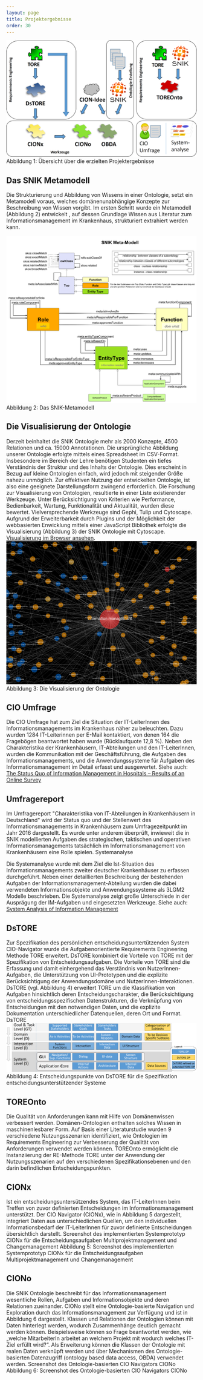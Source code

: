 ```yaml
---
layout: page
title: Projektergebnisse
order: 30
---
```

<img src="public/Ueberblick.png">
Abbildung 1: Übersicht über die erzielten Projektergebnisse

## Das SNIK Metamodell

Die Strukturierung und Abbildung von Wissens in einer Ontologie, setzt ein Metamodell voraus, welches domänenunabhängige Konzepte zur Beschreibung von Wissen vorgibt.
Im ersten Schritt wurde ein Metamodell (Abbildung 2) entwickelt , auf dessen Grundlage Wissen aus Literatur zum Informationsmanagement im Krankenhaus, strukturiert extrahiert werden kann.

<img src="public/SNIK_Metamodell_V8.svg">
Abbildung 2: Das SNIK-Metamodell

## Die Visualisierung der Ontologie

Derzeit beinhaltet die SNIK Ontologie mehr als 2000 Konzepte, 4500 Relationen und ca. 15000 Annotationen.
Die ursprüngliche Abbildung unserer Ontologie erfolgte mittels eines Spreadsheet im CSV-Format.
Insbesondere im Bereich der Lehre benötigen Studenten ein tiefes Verständnis der Struktur und des Inhalts der Ontologie.
Dies erscheint in Bezug auf kleine Ontologien einfach, wird jedoch mit steigender Größe nahezu unmöglich.
Zur effektiven Nutzung der entwickelten Ontologie, ist also eine geeignete Darstellungsform zwingend erforderlich.
Die Forschung zur Visualisierung von Ontologien, resultierte in einer Liste existierender Werkzeuge.
Unter Berücksichtigung von Kriterien wie Performance, Bedienbarkeit, Wartung, Funktionalität und Aktualität, wurden diese bewertet.
Vielversprechende Werkzeuge sind Gephi, Tulip und Cytoscape.
Aufgrund der Erweiterbarkeit durch Plugins und der Möglichkeit der webbasierten Enwicklung mittels einer JavaScript Bibliothek erfolgte die Visualisierung (Abbildung 3) der SNIK Ontologie mit Cytoscape.
<br>
<a href="https://www.snik.eu/graph">Visualisierung im Browser ansehen</a>.
<img src="public/Graph.png">
Abbildung 3: Die Visualisierung der Ontologie

## CIO Umfrage

Die CIO Umfrage hat zum Ziel die Situation der IT-LeiterInnen des Informationsmanagements im Krankenhaus näher zu beleuchten.
Dazu wurden 1284 IT-Leiterinnen per E-Mail kontaktiert, von denen 164 die Fragebögen beantwortet haben wurde (Rücklaufquote 12,8 %).
Neben den Charakteristika der Krankenhäusern, IT-Abteilungen und den IT-LeiterInnen, wurden die Kommunikation mit der Geschäftsführung, die Aufgaben des Informationsmanagements, und die Anwendungssysteme für Aufgaben des Informationsmanagement im Detail erfasst und ausgewertet.
Siehe auch: <a href="">The Status Quo of Information Management in Hospitals – Results of an Online Survey</a>

## Umfragereport

Im Umfragereport "Charakteristika von IT-Abteilungen in Krankenhäusern in Deutschland" wird der Status quo und der Stellenwert des Informationsmanagements in Krankenhäusern zum Umfragezeitpunkt im Jahr 2016 dargestellt.
Es wurde unter anderem überprüft, inwieweit die in SNIK modellierten Aufgaben des strategischen, taktischen und operativen Informationsmanagements tatsächlich im Informationsmanagement von Krankenhäusern eine Rolle spielen.
Systemanalyse

Die Systemanalyse wurde mit dem Ziel die Ist-Situation des Informationsmanagements zweiter deutscher Krankenhäuser zu erfassen durchgeführt.
Neben einer detaillierten Beschreibung der bestehenden Aufgaben der Informationsmanagement-Abteilung wurden die dabei verwendeten Informationsobjekte und Anwendungssysteme als 3LGM2 Modelle beschrieben.
Die Systemanalyse zeigt große Unterschiede in der Ausprägung der IM-Aufgaben und eingesetzten Werkzeuge.
Siehe auch: <a href="">System Analysis of Information Management</a>

## DsTORE

Zur Spezifikation des persönlichen entscheidungsuntertützenden System CIO-Navigator wurde die Aufgabenorientierte Requirements Engineering Methode TORE erweitert.
DsTORE kombiniert die Vorteile von TORE mit der Spezifikation von Entscheidungsaufgaben.
Die Vorteile von TORE sind die Erfassung und damit einhergehend das Verständnis von NutzerInnen-Aufgaben, die Unterstützung von UI-Prototypen und die explizite Berücksichtigung der Anwendungsdomäne und NutzerInnen-Interaktionen.
DsTORE (vgl. Abbildung 4) erweitert TORE um die Klassifikation von Aufgaben hinsichtlich deren Entscheidungscharakter, die Berücksichtigung von entscheidungsspezifischen Datenstrukturen, die Verknüpfung von Entscheidungen mit den notwendigen Daten, und die explizite Dokumentation unterschiedlicher Datenquellen, deren Ort und Format.
DsTORE
<img src="public/DsTORE.png">
Abbildung 4: Entscheidungspunkte von DsTORE für die Spezifikation entscheidungsunterstützender Systeme

## TOREOnto

Die Qualität von Anforderungen kann mit Hilfe von Domänenwissen verbessert werden.
Domänen-Ontologien enthalten solches Wissen in maschinenlesbarer Form.
Auf Basis einer Literaturstudie wurden 9 verschiedene Nutzungsszenarien identifiziert, wie Ontologien im Requirements Engineering zur Verbesserung der Qualität von Anforderungen verwendet werden können.
TOREOnto ermöglicht die Instanziierung der RE-Methode TORE unter der Anwendung der Nutzungsszenarien auf den verschiedenen Spezifikationsebenen und den darin befindlichen Entscheidungspunkten.

## CIONx

Ist ein entscheidungsuntersützendes System, das IT-LeiterInnen beim Treffen von zuvor definierten Entscheidungen im Informationsmanagement unterstützt.
Der CIO Navigator (CIONx), wie in Abbildung 5 dargestellt, integriert Daten aus unterschiedlichen Quellen, um den individuellen Informationsbedarf der IT-LeiterInnen für zuvor definierte Entscheidungen übersichtlich darstellt.
Screenshot des implementierten Systemprototyp CIONx für die Entscheidungsaufgaben Multiprojektmanagement und Changemanagement
Abbildung 5: Screenshot des implementierten Systemprototyp CIONx für die Entscheidungsaufgaben Multiprojektmanagement und Changemanagement

## CIONo

Die SNIK Ontologie beschreibt für das Informationsmanagement wesentliche Rollen, Aufgaben und Informationsobjekte und deren Relationen zueinander.
CIONo stellt eine Ontologie-basierte Navigation und Exploration durch das Informationsmanagement zur Verfügung und ist in Abbildung 6 dargestellt.
Klassen und Relationen der Ontologien können mit Daten hinterlegt werden, wodurch Zusammenhänge deutlich gemacht werden können.
Beispielsweise können so Frage beantwortet werden, wie „welche MitarbeiterIn arbeitet an welchem Projekt mit wodurch welches IT-Ziel erfüllt wird?“.
Als Erweiterung können die Klassen der Ontologie mit realen Daten verknüpft werden und über Mechanismen des Ontologie-basierten Datenzugriff (ontology based data access, OBDA) verwendet werden.
Screenshot des Ontologie-basierten CIO Navigators CIONo
Abbildung 6: Screenshot des Ontologie-basierten CIO Navigators CIONo

<!--
## Old: Ontology
* [Download RDF Turtle File](https://raw.githubusercontent.com/hitontology/ontology/master/hito.ttl)
* [Documentation](https://hitontology.github.io/ontology/index-en.html)
* [Browse](https://hitontology.eu/ontology)
* [Query](https://hitontology.eu/sparql)
* [Search](https://hitontology.eu/search/)
-->
